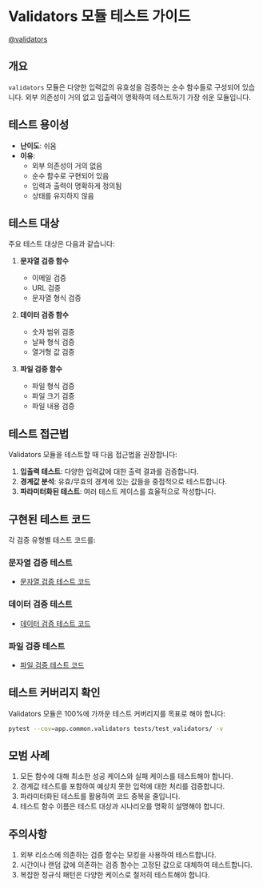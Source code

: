 # Validators 모듈 테스트 가이드

[@validators](/fastapi_template/app/common/validators)

## 개요

`validators` 모듈은 다양한 입력값의 유효성을 검증하는 순수 함수들로 구성되어 있습니다. 외부 의존성이 거의 없고 입출력이 명확하여 테스트하기 가장 쉬운 모듈입니다.

## 테스트 용이성

- **난이도**: 쉬움
- **이유**:
  - 외부 의존성이 거의 없음
  - 순수 함수로 구현되어 있음
  - 입력과 출력이 명확하게 정의됨
  - 상태를 유지하지 않음

## 테스트 대상

주요 테스트 대상은 다음과 같습니다:

1. **문자열 검증 함수**
   - 이메일 검증
   - URL 검증
   - 문자열 형식 검증

2. **데이터 검증 함수**
   - 숫자 범위 검증
   - 날짜 형식 검증
   - 열거형 값 검증

3. **파일 검증 함수**
   - 파일 형식 검증
   - 파일 크기 검증
   - 파일 내용 검증

## 테스트 접근법

Validators 모듈을 테스트할 때 다음 접근법을 권장합니다:

1. **입출력 테스트**: 다양한 입력값에 대한 출력 결과를 검증합니다.
2. **경계값 분석**: 유효/무효의 경계에 있는 값들을 중점적으로 테스트합니다.
3. **파라미터화된 테스트**: 여러 테스트 케이스를 효율적으로 작성합니다.

## 구현된 테스트 코드

각 검증 유형별 테스트 코드를:

### 문자열 검증 테스트

- [문자열 검증 테스트 코드](/fastapi_template/tests/test_validators/test_string_validators.py)

### 데이터 검증 테스트

- [데이터 검증 테스트 코드](/fastapi_template/tests/test_validators/test_data_validators.py)

### 파일 검증 테스트

- [파일 검증 테스트 코드](/fastapi_template/tests/test_validators/test_file_validators.py)

## 테스트 커버리지 확인

Validators 모듈은 100%에 가까운 테스트 커버리지를 목표로 해야 합니다:

```bash
pytest --cov=app.common.validators tests/test_validators/ -v
```

## 모범 사례

1. 모든 함수에 대해 최소한 성공 케이스와 실패 케이스를 테스트해야 합니다.
2. 경계값 테스트를 포함하여 예상치 못한 입력에 대한 처리를 검증합니다.
3. 파라미터화된 테스트를 활용하여 코드 중복을 줄입니다.
4. 테스트 함수 이름은 테스트 대상과 시나리오를 명확히 설명해야 합니다.

## 주의사항

1. 외부 리소스에 의존하는 검증 함수는 모킹을 사용하여 테스트합니다.
2. 시간이나 랜덤 값에 의존하는 검증 함수는 고정된 값으로 대체하여 테스트합니다.
3. 복잡한 정규식 패턴은 다양한 케이스로 철저히 테스트해야 합니다.
